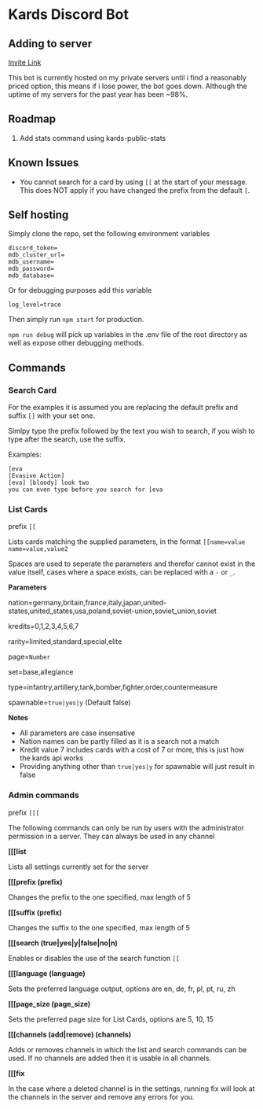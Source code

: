# Kards Discord Bot

## Adding to server

[Invite Link](https://discord.com/oauth2/authorize?client_id=851402593598832640&scope=bot&permissions=52224)

This bot is currently hosted on my private servers until i find a reasonably priced option, this means if i lose power, the bot goes down. Although the uptime of my servers for the past year has been ~98%.

## Roadmap

1. Add stats command using kards-public-stats

## Known Issues

- You cannot search for a card by using `[[` at the start of your message. This does NOT apply if you have changed the prefix from the default `[`.

## Self hosting

Simply clone the repo, set the following environment variables

```
discord_token=
mdb_cluster_url=
mdb_username=
mdb_password=
mdb_database=
```

Or for debugging purposes add this variable

```
log_level=trace
```

Then simply run `npm start` for production.


`npm run debug` will pick up variables in the .env file of the root directory as well as expose other debugging methods.

## Commands

### Search Card

For the examples it is assumed you are replacing the default prefix and suffix `[]` with your set one.

Simlpy type the prefix followed by the text you wish to search, if you wish to type after the search, use the suffix.

Examples:
```
[eva
[Evasive Action]
[eva] [bloody] look two
you can even type before you search for [eva
```

### List Cards

prefix `[[`

Lists cards matching the supplied parameters, in the format `[[name=value name=value,value2`

Spaces are used to seperate the parameters and therefor cannot exist in the value itself, cases where a space exists, can be replaced with a `-` or `_`.

**Parameters**

nation=germany,britain,france,italy,japan,united-states,united_states,usa,poland,soviet-union,soviet_union,soviet

kredits=0,1,2,3,4,5,6,7

rarity=limited,standard,special,elite

page=`Number`

set=base,allegiance

type=infantry,artillery,tank,bomber,fighter,order,countermeasure

spawnable=`true|yes|y` (Default false)

**Notes**

- All parameters are case insensative
- Nation names can be partly filled as it is a search not a match
- Kredit value 7 includes cards with a cost of 7 or more, this is just how the kards api works
- Providing anything other than `true|yes|y` for spawnable will just result in false

### Admin commands

prefix `[[[`

The following commands can only be run by users with the administrator permission in a server. They can always be used in any channel

**[[[list**

Lists all settings currently set for the server

**[[[prefix (prefix)**

Changes the prefix to the one specified, max length of 5

**[[[suffix (prefix)**

Changes the suffix to the one specified, max length of 5

**[[[search (true|yes|y|false|no|n)**

Enables or disables the use of the search function `[[`

**[[[language (language)**

Sets the preferred language output, options are en, de, fr, pl, pt, ru, zh

**[[[page_size (page_size)**

Sets the preferred page size for List Cards, options are 5, 10, 15

**[[[channels (add|remove) (channels)**

Adds or removes channels in which the list and search commands can be used. If no channels are added then it is usable in all channels.

**[[[fix**

In the case where a deleted channel is in the settings, running fix will look at the channels in the server and remove any errors for you.
